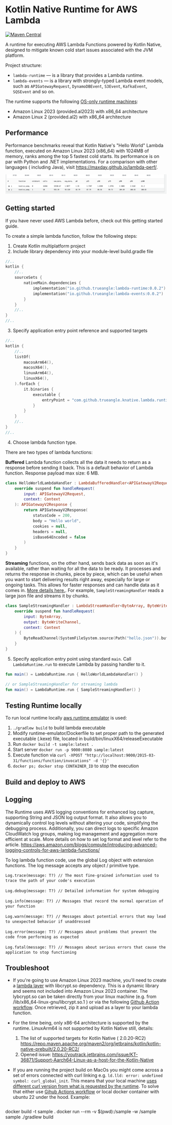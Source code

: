 # Kotlin Native Runtime for AWS Lambda

[![Maven Central](https://maven-badges.herokuapp.com/maven-central/io.github.trueangle/lambda-runtime/badge.svg)](https://maven-badges.herokuapp.com/maven-central/io.github.trueangle/lambda-runtime/badge.svg)

A runtime for executing AWS Lambda Functions powered by Kotlin Native, designed to mitigate known
cold start issues associated with the JVM platform.

Project structure:

- `lambda-runtime` — is a library that provides a Lambda runtime.
- `lambda-events` — is a library with strongly-typed Lambda event models, such
  as `APIGatewayRequest`, `DynamoDBEvent`, `S3Event`, `KafkaEvent`, `SQSEvent` and so on.

The runtime supports the
following [OS-only runtime machines](https://docs.aws.amazon.com/lambda/latest/dg/lambda-runtimes.html):

- Amazon Linux 2023 (provided.al2023) with x86_64 architecture
- Amazon Linux 2 (provided.al2) with x86_64 architecture

## Performance

Performance benchmarks reveal that Kotlin Native's "Hello World" Lambda function, executed on Amazon
Linux 2023 (x86_64) with 1024MB of memory, ranks among the top 5 fastest cold starts. Its
performance is on par with Python and .NET implementations. For a comparison with other languages (
including Java), visit https://maxday.github.io/lambda-perf/.

![Kotlin Native AWS Lambda Runtime benchmarks](docs/performance_hello_world.png)

## Getting started

If you have never used AWS Lambda before, check out this getting started guide.

To create a simple lambda function, follow the following steps:

1. Create Kotlin multiplatform project
2. Include library dependency into your module-level build.gradle file

```kotlin
//..
kotlin {
    //..
    sourceSets {
        nativeMain.dependencies {
            implementation("io.github.trueangle:lambda-runtime:0.0.2")
            implementation("io.github.trueangle:lambda-events:0.0.2")
        }
    }
    //..
}
//..
```

3. Specify application entry point reference and supported targets

```kotlin
//..
kotlin {
    //..
    listOf(
        macosArm64(),
        macosX64(),
        linuxArm64(),
        linuxX64(),
    ).forEach {
        it.binaries {
            executable {
                entryPoint = "com.github.trueangle.knative.lambda.runtime.sample.main"
            }
        }
    }
    //..
}
//..
```

4. Choose lambda function type.

There are two types of lambda functions:

**Buffered** Lambda function collects all the data it needs to return as a response before sending
it back. This is a default behavior of Lambda function. Response payload max size: 6 MB.

```kotlin
class HelloWorldLambdaHandler : LambdaBufferedHandler<APIGatewayV2Request, APIGatewayV2Response> {
    override suspend fun handleRequest(
        input: APIGatewayV2Request,
        context: Context
    ): APIGatewayV2Response {
        return APIGatewayV2Response(
            statusCode = 200,
            body = "Hello world",
            cookies = null,
            headers = null,
            isBase64Encoded = false
        )
    }
}
```

**Streaming** functions, on the other hand, sends back data as soon as it's available, rather than
waiting for all the data to be ready. It processes and returns the response in chunks, piece by
piece, which can be useful when you want to start delivering results right away, especially for
large or ongoing tasks. This allows for faster responses and can handle data as it comes
in. [More details here.](https://docs.aws.amazon.com/lambda/latest/dg/configuration-response-streaming.html).
For example, `SampleStreamingHandler` reads a large json file and streams it by chunks.

```kotlin
class SampleStreamingHandler : LambdaStreamHandler<ByteArray, ByteWriteChannel> {
    override suspend fun handleRequest(
        input: ByteArray,
        output: ByteWriteChannel,
        context: Context
    ) {
        ByteReadChannel(SystemFileSystem.source(Path("hello.json")).buffered()).copyTo(output)
    }
}
```

5. Specify application entry point using standard `main`. Call `LambdaRuntime.run` to execute Lambda
   by passing handler to it.

```kotlin
fun main() = LambdaRuntime.run { HelloWorldLambdaHandler() }
```

```kotlin
// or SampleStreamingHandler for streaming lambda
fun main() = LambdaRuntime.run { SampleStreamingHandler() }

```

## Testing Runtime locally

To run local runtime
locally [aws runtime emulator](https://github.com/aws/aws-lambda-runtime-interface-emulator) is
used:

1. `./gradlew build` to build lambda executable
2. Modify runtime-emulator/Dockerfile to set proper path to the generated executable (.kexe) file,
   located in build/bin/linuxX64/releaseExecutable
3. Run `docker build -t sample:latest .`
4. Start server `docker run -p 9000:8080 sample:latest`
5. Execute function
   via `curl -XPOST "http://localhost:9000/2015-03-31/functions/function/invocations" -d '{}'`
6. `docker ps; docker stop CONTAINER_ID` to stop the execution

## Build and deploy to AWS

## Logging

The Runtime uses AWS logging conventions for enhanced log capture, supporting String and JSON log
output
format. It also allows you to dynamically control log levels without altering your code, simplifying
the debugging process. Additionally, you can direct logs to specific Amazon CloudWatch log groups,
making log management and aggregation more efficient at scale. More details on how to set log format
and level refer to the article.
https://aws.amazon.com/blogs/compute/introducing-advanced-logging-controls-for-aws-lambda-functions/

To log lambda function code, use the global Log object with extension functions. The log message
accepts any object / primitive type.

```
Log.trace(message: T?) // The most fine-grained information used to trace the path of your code's execution

Log.debug(message: T?) // Detailed information for system debugging

Log.info(message: T?) // Messages that record the normal operation of your function

Log.warn(message: T?) // Messages about potential errors that may lead to unexpected behavior if unaddressed

Log.error(message: T?) // Messages about problems that prevent the code from performing as expected

Log.fatal(message: T?) // Messages about serious errors that cause the application to stop functioning
```

## Troubleshoot

- If you're going to use Amazon Linux 2023 machine, you'll need to create
  a [lambda layer](https://docs.aws.amazon.com/lambda/latest/dg/chapter-layers.html) with
  libcrypt.so dependency. This is a dynamic library and seems not included into Amazon Linux 2023
  container. The lybcrypt.so can be taken directly from your linux machine (e.g. from
  /lib/x86_64-linux-gnu/libcrypt.so.1 ) or via the
  following [Github Action workflow](https://github.com/trueangle/kotlin-native-aws-lambda-runtime/actions/workflows/libcrypt.yml).
  Once retrieved, zip it and upload as a layer to your lambda function.

- For the time being, only x86-64 architecture is supported by the runtime. LinuxArm64 is not
  supported by Kotlin Native still, details:
    1. The list of supported targets for Kotlin Native (
       2.0.20-RC2) https://repo.maven.apache.org/maven2/org/jetbrains/kotlin/kotlin-native-prebuilt/2.0.20-RC2/
    2. Opened
       issue: https://youtrack.jetbrains.com/issue/KT-36871/Support-Aarch64-Linux-as-a-host-for-the-Kotlin-Native
- If you are running the project build on MacOs you might come across a set of errors connected with
  curl linking e.g. `ld.lld: error: undefined symbol: curl_global_init`. This means that your local
  machine [uses different curl version from what is requested by the runtime](https://youtrack.jetbrains.com/issue/KTOR-6361/Curl-Error-linking-curl-in-linkDebugExecutableLinuxX64-on-macOS).
  To solve that either
  use [Gihub Actions workflow](https://github.com/trueangle/kotlin-native-aws-lambda-runtime/actions/workflows/buildLinux86_64.yml)
  or local docker container with ubuntu 22 under the hood. Example:
  ```bash

docker build -t sample .
docker run --rm -v $(pwd):/sample -w /sample sample ./gradlew build

```